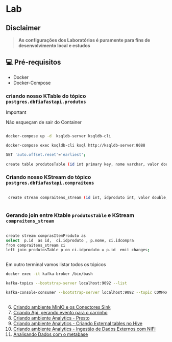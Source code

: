 # Lab

## Disclaimer
> **As configurações dos Laboratórios é puramente para fins de desenvolvimento local e estudos**


## 💻 Pré-requisitos
* Docker
* Docker-Compose


### criando nosso KTable do tópico `postgres.dbfiafastapi.produtos`

> [!IMPORTANT]
> Não esqueçam de sair do Container 


```bash

docker-compose up -d  ksqldb-server ksqldb-cli 

docker-compose exec ksqldb-cli ksql http://ksqldb-server:8088

SET 'auto.offset.reset'='earliest';
   
create table produtosTable (id int primary key, nome varchar, valor double) with (KAFKA_TOPIC='postgres.dbfiafastapi.produtos', KEY_FORMAT = 'JSON', VALUE_FORMAT = 'JSON');
```

### Criando nosso KStream do tópico `postgres.dbfiafastapi.compraitens`

```bash

 create stream compraitens_stream (id int, idproduto int, valor double, quantidade int, idcompra int) with (kafka_topic='postgres.dbfiafastapi.compraitens', value_format='json');
 
```

### Gerando  join entre Ktable `produtosTable` e KStream  `compraitens_stream`

```bash

create stream comprasItemProduto as 
select  p.id  as id,  ci.idproduto , p.nome, ci.idcompra
from compraitens_stream ci 
left join produtosTable p on ci.idproduto = p.id  emit changes;
 
```

Em outro terminal vamos listar todos os tópicos

```bash
docker exec -it kafka-broker /bin/bash

kafka-topics --bootstrap-server localhost:9092 --list 

kafka-console-consumer --bootstrap-server localhost:9092 --topic COMPRASITEMPRODUTO  --property print.timestamp=true --property print.key=true --property print.value=true --property print.partition=true --from-beginning
	 
```


6. [Criando ambiente MinIO e os Conectores Sink ](../minio/README.md)
7. [Criando Api, gerando evento para o carrinho ](../api/README.md)
8. [Criando ambiente Analytics - Presto ](../presto/README.md)
9. [Criando ambiente Analytics - Criando External tables no Hive](../hive/README.md)
10. [Criando ambiente Analytics - Ingestão de Dados Externos com NIFI](../nifi/README.md)
11. [Analisando Dados com o metabase](../metabase/README.md)

